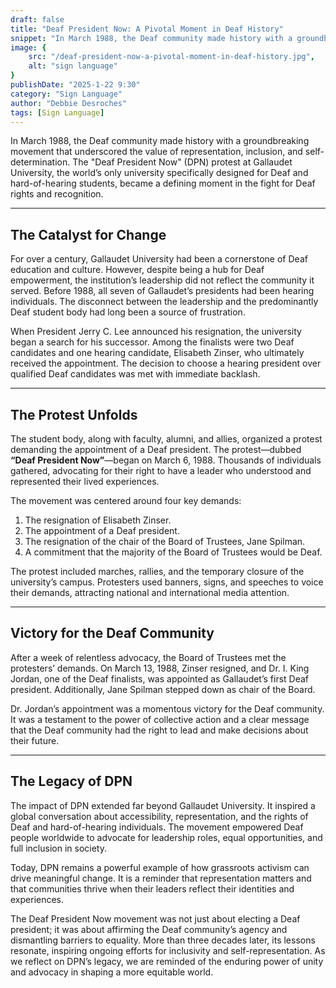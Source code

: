 ```yaml
---
draft: false
title: "Deaf President Now: A Pivotal Moment in Deaf History"
snippet: "In March 1988, the Deaf community made history with a groundbreaking movement that underscored the value of representation, inclusion, and self-determination. The \"Deaf President Now\" (DPN) protest at Gallaudet University, the world’s only university specifically designed for Deaf and hard-of-hearing students, became a defining moment in the fight for Deaf rights and recognition."
image: {
    src: "/deaf-president-now-a-pivotal-moment-in-deaf-history.jpg",
    alt: "sign language"
}
publishDate: "2025-1-22 9:30"
category: "Sign Language"
author: "Debbie Desroches"
tags: [Sign Language]
---
```

In March 1988, the Deaf community made history with a groundbreaking movement that underscored the value of representation, inclusion, and self-determination. The "Deaf President Now" (DPN) protest at Gallaudet University, the world’s only university specifically designed for Deaf and hard-of-hearing students, became a defining moment in the fight for Deaf rights and recognition.

---

## The Catalyst for Change

For over a century, Gallaudet University had been a cornerstone of Deaf education and culture. However, despite being a hub for Deaf empowerment, the institution’s leadership did not reflect the community it served. Before 1988, all seven of Gallaudet’s presidents had been hearing individuals. The disconnect between the leadership and the predominantly Deaf student body had long been a source of frustration.

When President Jerry C. Lee announced his resignation, the university began a search for his successor. Among the finalists were two Deaf candidates and one hearing candidate, Elisabeth Zinser, who ultimately received the appointment. The decision to choose a hearing president over qualified Deaf candidates was met with immediate backlash.

---

## The Protest Unfolds

The student body, along with faculty, alumni, and allies, organized a protest demanding the appointment of a Deaf president. The protest—dubbed **“Deaf President Now”**—began on March 6, 1988. Thousands of individuals gathered, advocating for their right to have a leader who understood and represented their lived experiences.

The movement was centered around four key demands:

1. The resignation of Elisabeth Zinser.
2. The appointment of a Deaf president.
3. The resignation of the chair of the Board of Trustees, Jane Spilman.
4. A commitment that the majority of the Board of Trustees would be Deaf.

The protest included marches, rallies, and the temporary closure of the university’s campus. Protesters used banners, signs, and speeches to voice their demands, attracting national and international media attention.

---

## Victory for the Deaf Community

After a week of relentless advocacy, the Board of Trustees met the protesters’ demands. On March 13, 1988, Zinser resigned, and Dr. I. King Jordan, one of the Deaf finalists, was appointed as Gallaudet’s first Deaf president. Additionally, Jane Spilman stepped down as chair of the Board.

Dr. Jordan’s appointment was a momentous victory for the Deaf community. It was a testament to the power of collective action and a clear message that the Deaf community had the right to lead and make decisions about their future.

---

## The Legacy of DPN

The impact of DPN extended far beyond Gallaudet University. It inspired a global conversation about accessibility, representation, and the rights of Deaf and hard-of-hearing individuals. The movement empowered Deaf people worldwide to advocate for leadership roles, equal opportunities, and full inclusion in society.

Today, DPN remains a powerful example of how grassroots activism can drive meaningful change. It is a reminder that representation matters and that communities thrive when their leaders reflect their identities and experiences.

The Deaf President Now movement was not just about electing a Deaf president; it was about affirming the Deaf community’s agency and dismantling barriers to equality. More than three decades later, its lessons resonate, inspiring ongoing efforts for inclusivity and self-representation. As we reflect on DPN’s legacy, we are reminded of the enduring power of unity and advocacy in shaping a more equitable world.
